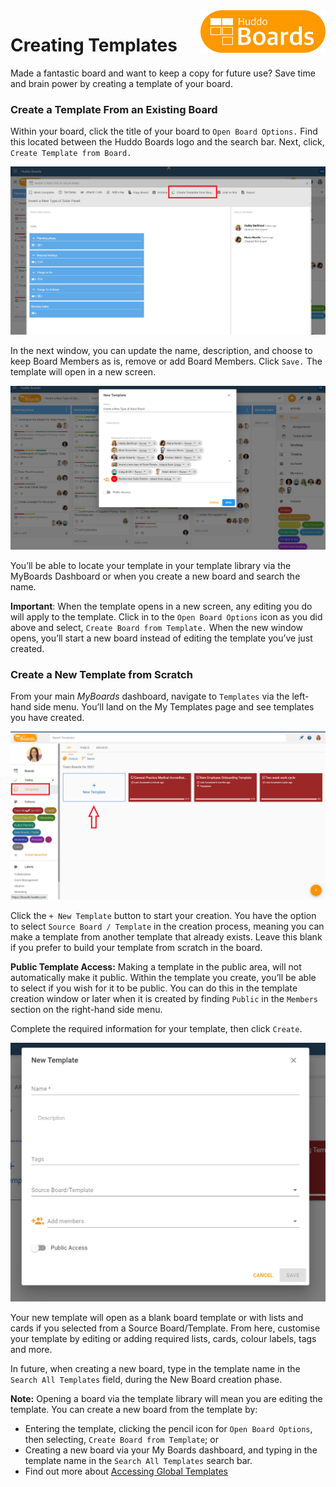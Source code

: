 <img style="float: right" src="/assets/images/boards-logo.jpg" width="200" alt="My Boards" />

# Creating Templates

Made a fantastic board and want to keep a copy for future use? Save time and brain power by creating a template of your board.

### Create a Template From an Existing Board
Within your board, click the title of your board to `Open Board Options.` Find this located between the Huddo Boards logo and the search bar. Next, click, `Create Template from Board.`

![](/assets/boards/createtemplate1.png)

In the next window, you can update the name, description, and choose to keep Board Members as is, remove or add Board Members. Click `Save.` The template will open in a new screen.

![](/assets/boards/createtemplate2.png)

You’ll be able to locate your template in your template library via the MyBoards Dashboard or when you create a new board and search the name.

**Important**: When the template opens in a new screen, any editing you do will apply to the template. Click in to the `Open Board Options` icon as you did above and select, `Create Board from Template.` When the new window opens, you’ll start a new board instead of editing the template you’ve just created.

### Create a New Template from Scratch

From your main *MyBoards* dashboard, navigate to `Templates` via the left-hand side menu.
You’ll land on the My Templates page and see templates you have created.

![](/assets/boards/createtemplate3.png)

Click the `+ New Template` button to start your creation. You have the option to select `Source Board / Template` in the creation process, meaning you can make a template from another template that already exists. Leave this blank if you prefer to build your template from scratch in the board. 

**Public Template Access:** Making a template in the public area, will not automatically make it public. Within the template you create, you’ll be able to select if you wish for it to be public. You can do this in the template creation window or later when it is created by finding `Public` in the `Members` section on the right-hand side menu.

Complete the required information for your template, then click `Create`.  

![](/assets/boards/createtemplate4.png)

Your new template will open as a blank board template or with lists and cards if you selected from a Source Board/Template. From here, customise your template by editing or adding required lists, cards, colour labels, tags and more.

In future, when creating a new board, type in the template name in the `Search All Templates` field, during the New Board creation phase.

**Note:** Opening a board via the template library will mean you are editing the template. You can create a new board from the template by:

*	Entering the template, clicking the pencil icon for `Open Board Options`, then selecting, `Create Board from Template`; or
*	Creating a new board via your My Boards dashboard, and typing in the template name in the `Search All Templates` search bar.
*	Find out more about [Accessing Global Templates](/boards/howto/accessing-global-templates)
